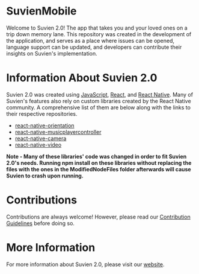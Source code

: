 # SuvienMobile
Welcome to Suvien 2.0! The app that takes you and your loved ones on a trip down memory lane. This repository was created in the development of the application, and serves as a place where issues can be opened, language support can be updated, and developers can contribute their insights on Suvien's implementation. 
# Information About Suvien 2.0
Suvien 2.0 was created using [JavaScript](https://en.wikipedia.org/wiki/JavaScript), [React](https://facebook.github.io/react/), and [React Native](http://facebook.github.io/react-native/). Many of Suvien's features also rely on custom libraries created by the React Native community. A comprehensive list of them are below along with the links to their respective repositories.
- [react-native-orientation](https://github.com/yamill/react-native-orientation)
- [react-native-musicplayercontroller](https://github.com/KjellConnelly/react-native-musicplayercontroller)
- [react-native-camera](https://github.com/lwansbrough/react-native-camera)
- [react-native-video](https://github.com/react-native-community/react-native-video)

**Note - Many of these libraries' code was changed in order to fit Suvien 2.0's needs. Running npm install on these libraries without replacing the files with the ones in the ModifiedNodeFiles folder afterwards will cause Suvien to crash upon running.**
# Contributions
Contributions are always welcome! However, please read our [Contribution Guidelines](CONTRIBUTING.md) before doing so.
# More Information
For more information about Suvien 2.0, please visit our [website](http://www.suvien.com/).

